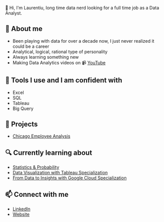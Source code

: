 👋 Hi, I'm Laurentiu, long time data nerd looking for a full time job as a Data Analyst.

## :bust_in_silhouette: About me
- Been playing with data for over a decade now, I just never realized it could be a career
- Analytical, logical, rational type of personality
- Always learning something new
- Making Data Analytics videos on :video_camera: [YouTube](https://www.youtube.com/channel/UCWhOhFSyyCGz1qg3cm59tTw)

## :wrench: Tools I use and I am confident with
- Excel
- SQL
- Tableau
- Big Query

## :ledger: Projects
- [Chicago Employee Analysis](https://github.com/LaurentiuAndrei/Chicago_Employee_Analysis)

## :mag: Currently learning about
- [Statistics & Probability](https://www.khanacademy.org/math/statistics-probability)
- [Data Visualization with Tableau Specialization](https://www.coursera.org/specializations/data-visualization)
- [From Data to Insights with Google Cloud Specialization](https://www.coursera.org/specializations/from-data-to-insights-google-cloud-platform)

## :mailbox: Connect with me
- [LinkedIn](https://linkedin.com/in/laurentiuandrei)
- [Website](https://laurentiuandrei.com)
